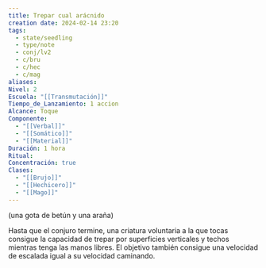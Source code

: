 ```yaml
---
title: Trepar cual arácnido
creation date: 2024-02-14 23:20
tags:
  - state/seedling
  - type/note
  - conj/lv2
  - c/bru
  - c/hec
  - c/mag
aliases: 
Nivel: 2
Escuela: "[[Transmutación]]"
Tiempo_de_Lanzamiento: 1 accion
Alcance: Toque
Componente:
  - "[[Verbal]]"
  - "[[Somático]]"
  - "[[Material]]"
Duración: 1 hora
Ritual: 
Concentración: true
Clases:
  - "[[Brujo]]"
  - "[[Hechicero]]"
  - "[[Mago]]"
---
```

(una gota de betún y una araña)

Hasta que el conjuro termine, una criatura voluntaria a la que tocas consigue la capacidad de trepar por superficies verticales y techos mientras tenga las manos libres. El objetivo también consigue una velocidad de escalada igual a su velocidad caminando.